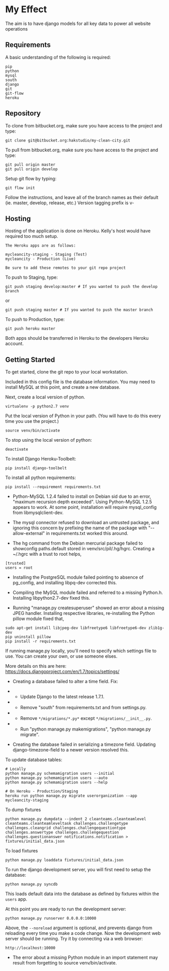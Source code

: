 # My Effect

The aim is to have django models for all key data to power all website operations

## Requirements

A basic understanding of the following is required:

    pip
    python
    mysql
    south
    django
    git
    git-flow
    heroku

## Repository

To clone from bitbucket.org, make sure you have access to the project and type:

    git clone git@bitbucket.org:hakstudio/my-clean-city.git

To pull from bitbucket.org, make sure you have access to the project and type:

    git pull origin master
    git pull origin develop

Setup git flow by typing:

    git flow init

Follow the instructions, and leave all of the branch names as their default (ie. master, develop, release, etc.)
Version tagging prefix is v-

## Hosting

Hosting of the application is done on Heroku. Kelly's host would have required
too much setup.

    The Heroku apps are as follows:
    
    mycleancity-staging - Staging (Test)
    mycleancity - Production (Live)

    Be sure to add these remotes to your git repo project

To push to Staging, type:
    
    git push staging develop:master # If you wanted to push the develop branch

or
    
    git push staging master # If you wanted to push the master branch

To push to Production, type:
    
    git push heroku master

Both apps should be transferred in Heroku to the developers Heroku account.

## Getting Started

To get started, clone the git repo to your local workstation.

Included in this config file is the database information. You may need to
install MySQL at this point, and create a new database.

Next, create a local version of python.

    virtualenv -p python2.7 venv

Put the local version of Python in your path.
(You will have to do this every time you use the project.)

    source venv/bin/activate

To stop using the local version of python:

    deactivate

To install Django Heroku-Toolbelt:
	
	pip install django-toolbelt

To install all python requirements:
    
    pip install --requirement requirements.txt

* Python-MySQL 1.2.4 failed to install on Debian sid due to an error, "maximum recursion depth exceeded". Using Python-MySQL 1.2.5 appears to work.  At some point, installation will require mysql_config from libmysqlclient-dev.

* The mysql connector refused to download an untrusted package, and ignoring this concern by prefixing the name of the package with "--allow-external" in requirements.txt worked this around.

* The hg command from the Debian mercurial package failed to showconfig paths.default stored in venv/src/pil/.hg/hgrc.  Creating a ~/.hgrc with a trust to root helps,
~~~~
[trusted]
users = root
~~~~
* Installing the PostgreSQL module failed pointing to absence of pg_config, and installing libpq-dev corrected this.

* Compiling the MySQL module failed and referred to a missing Python.h.  Installing libpython2.7-dev fixed this.

* Running "manage.py createsuperuser" showed an error about a missing JPEG handler.  Installing respective libraries, re-installing the Python pillow module fixed that,
~~~~
sudo apt-get install libjpeg-dev libfreetype6 libfreetype6-dev zlib1g-dev
pip uninstall pillow
pip install -r requirements.txt
~~~~

If running manage.py locally, you'll need to specify which settings file to use.  You can create your own, or use someone elses.  

More details on this are here: https://docs.djangoproject.com/en/1.7/topics/settings/

* Creating a database failed to alter a time field.  Fix:
* * Update Django to the latest release 1.7.1.
* * Remove "south" from requirements.txt and from settings.py.
* * Remove `*/migrations/*.py*` except `*/migrations/__init__.py`.
* * Run "python manage.py makemigrations", "python manage.py migrate".

* Creating the database failed in serializing a timezone field.  Updating django-timezone-field to a newer version resolved this.


To update database tables:

~~~~    
# Locally
python manage.py schemamigration users --initial
python manage.py schemamigration users --auto
python manage.py schemamigration users --help

# On Heroku - Production/Staging
heroku run python manage.py migrate userorganization --app mycleancity-staging
~~~~

To dump fixtures
~~~~
python manage.py dumpdata --indent 2 cleanteams.cleanteamlevel cleanteams.cleanteamleveltask challenges.challengetype challenges.cleangrid challenges.challengequestiontype challenges.answertype challenges.challengequestion challenges.questionanswer notifications.notification > fixtures/initial_data.json
~~~~

To load fixtures
~~~~
python manage.py loaddata fixtures/initial_data.json
~~~~

To run the django development server, you will first need to setup the database:
~~~~
python manage.py syncdb
~~~~

This loads default data into the database as defined by fixtures within
the `users` app.



At this point you are ready to run the development server:
~~~~
python manage.py runserver 0.0.0.0:10000
~~~~
Above, the `--noreload` argument is optional, and prevents django from reloading every time you make a code change. Now the development web server should be running. Try it by connecting via a web browser:
~~~~
http://localhost:10000
~~~~
* The error about a missing Python module in an import statement may result from forgetting to source venv/bin/activate.
